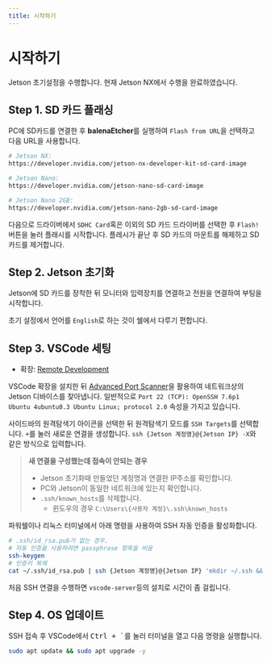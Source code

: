 ```yaml
---
title: 시작하기
---
```


# 시작하기

Jetson 초기설정을 수행합니다. 현재 Jetson NX에서 수행을 완료하였습니다.

## Step 1. SD 카드 플래싱

PC에 SD카드를 연결한 후 **balenaEtcher**를 실행하여 `Flash from URL`을 선택하고 다음 URL을 사용합니다.

```bash
# Jetson NX:
https://developer.nvidia.com/jetson-nx-developer-kit-sd-card-image

# Jetson Nano:
https://developer.nvidia.com/jetson-nano-sd-card-image

# Jetson Nano 2GB:
https://developer.nvidia.com/jetson-nano-2gb-sd-card-image
```

다음으로 드라이버에서 `SDHC Card`혹은 이외의 SD 카드 드라이버를 선택한 후 `Flash!`버튼을 눌러 플래시를 시작합니다. 플레시가 끝난 후 SD 카드의 마운트를 해제하고 SD 카드를 제거합니다.

## Step 2. Jetson 초기화

Jetson에 SD 카드를 장착한 뒤 모니터와 입력장치를 연결하고 전원을 연결하여 부팅을 시작합니다.

초기 설정에서 언어를 `English`로 하는 것이 쉘에서 다루기 편합니다.

## Step 3. VSCode 세팅

- 확장: [Remote Development](https://marketplace.visualstudio.com/items?itemName=ms-vscode-remote.vscode-remote-extensionpack)

VSCode 확장을 설치한 뒤 [Advanced Port Scanner](https://www.advanced-port-scanner.com/)을 활용하여 네트워크상의 Jetson 디바이스를 찾아냅니다. 일반적으로 `Port 22 (TCP): OpenSSH 7.6p1 Ubuntu 4ubuntu0.3 Ubuntu Linux; protocol 2.0` 속성을 가지고 있습니다.

사이드바의 원격탐색기 아이콘을 선택한 뒤 원격탐색기 모드를 `SSH Targets`를 선택합니다. `+`를 눌러 새로운 연결을 생성합니다. `ssh {Jetson 계정명}@{Jetson IP} -X`와 같은 방식으로 입력합니다.

> **새 연결을 구성했는데 접속이 안되는 경우**
>
> - Jetson 초기화때 만들었던 계정명과 연결한 IP주소를 확인합니다.
> - PC와 Jetson이 동일한 네트워크에 있는지 확인합니다.
> - `.ssh/known_hosts`를 삭제합니다.
>   - 윈도우의 경우 `C:\Users\{사용자 계정}\.ssh\known_hosts`

파워쉘이나 리눅스 터미널에서 아래 명령을 사용하여 SSH 자동 인증을 활성화합니다.

```bash
# .ssh/id_rsa.pub가 없는 경우.
# 자동 인증을 사용하려면 passphrase 항목을 비움
ssh-keygen
# 인증키 복제
cat ~/.ssh/id_rsa.pub | ssh {Jetson 계정명}@{Jetson IP} 'mkdir ~/.ssh && cat >> ~/.ssh/authorized_keys'
```

처음 SSH 연결을 수행하면 `vscode-server`등의 설치로 시간이 좀 걸립니다.

## Step 4. OS 업데이트

SSH 접속 후 VSCode에서 <kbd>Ctrl + `</kbd>를 눌러 터미널을 열고 다음 명령을 실행합니다.

```bash
sudo apt update && sudo apt upgrade -y
```
